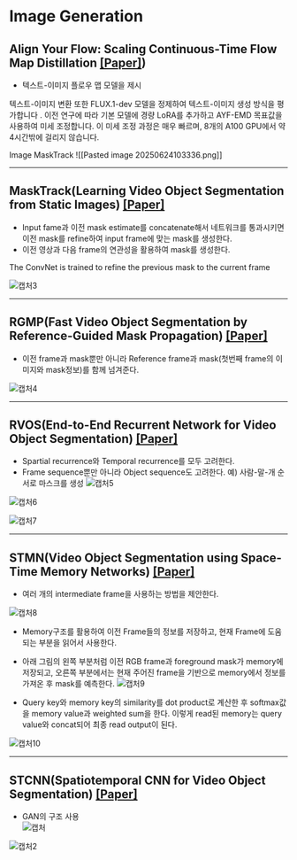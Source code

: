 # Image Generation
## Align Your Flow: Scaling Continuous-Time Flow Map Distillation [[Paper]]([https://arxiv.org/pdf/2506.14603.pdf]))
- 텍스트-이미지 플로우 맵 모델을 제시

텍스트-이미지 변환
또한 FLUX.1-dev 모델을 정제하여 텍스트-이미지 생성 방식을 평가합니다 . 이전 연구에 따라 기본 모델에 경량 LoRA를 추가하고 AYF-EMD 목표값을 사용하여 미세 조정합니다. 이 미세 조정 과정은 매우 빠르며, 8개의 A100 GPU에서 약 4시간밖에 걸리지 않습니다.


Image MaskTrack
![[Pasted image 20250624103336.png]]


------------------------------------------
## MaskTrack(Learning Video Object Segmentation from Static Images) [[Paper]](https://arxiv.org/pdf/1612.02646.pdf)
- Input fame과 이전 mask estimate를 concatenate해서 네트워크를 통과시키면 이전 mask를 refine하여 input frame에 맞는 mask를 생성한다.
- 이전 영상과 다음 frame의 연관성을 활용하여 mask를 생성한다.

The ConvNet is trained to refine the previous mask to the current frame

![캡처3](https://user-images.githubusercontent.com/74402562/117539300-ffc07600-b044-11eb-93e6-e9163ff956a7.PNG)

---------------------------------------
## RGMP(Fast Video Object Segmentation by Reference-Guided Mask Propagation) [[Paper]](https://openaccess.thecvf.com/content_cvpr_2018/papers/Oh_Fast_Video_Object_CVPR_2018_paper.pdf)
- 이전 frame과 mask뿐만 아니라 Reference frame과 mask(첫번째 frame의 이미지와 mask정보)를 함께 넘겨준다.

![캡처4](https://user-images.githubusercontent.com/74402562/117539303-018a3980-b045-11eb-850d-41412f1e72bf.PNG)

----------------------------------------
## RVOS(End-to-End Recurrent Network for Video Object Segmentation) [[Paper]](https://arxiv.org/pdf/1903.05612.pdf)
- Spartial recurrence와 Temporal recurrence를 모두 고려한다.
- Frame sequence뿐만 아니라 Object sequence도 고려한다. 예) 사람-말-개 순서로 마스크를 생성
![캡처5](https://user-images.githubusercontent.com/74402562/117539306-02bb6680-b045-11eb-9d2b-74cb360f0484.PNG)

![캡처6](https://user-images.githubusercontent.com/74402562/117539309-03ec9380-b045-11eb-8ef9-03e241ff2f4a.PNG)

![캡처7](https://user-images.githubusercontent.com/74402562/117539312-05b65700-b045-11eb-84b8-a529e8120fdf.PNG)

-----------------------------------------
## STMN(Video Object Segmentation using Space-Time Memory Networks) [[Paper]](https://arxiv.org/pdf/1904.00607.pdf)
- 여러 개의 intermediate frame을 사용하는 방법을 제안한다.

![캡처8](https://user-images.githubusercontent.com/74402562/117539313-06e78400-b045-11eb-9898-9bc5e9995b42.PNG)

- Memory구조를 활용하여 이전 Frame들의 정보를 저장하고, 현재 Frame에 도움되는 부분을 읽어서 사용한다.
- 아래 그림의 왼쪽 부분처럼 이전 RGB frame과 foreground mask가 memory에 저장되고, 오른쪽 부분에서는 현재 주어진 frame을 기반으로 memory에서 정보를 가져온 후 mask를 예측한다.
![캡처9](https://user-images.githubusercontent.com/74402562/117539314-08b14780-b045-11eb-9862-ffe608732ac2.PNG)

- Query key와 memory key의 similarity를 dot product로 계산한 후 softmax값을 memory value과 weighted sum을 한다. 이렇게 read된 memory는 query value와 concat되어 최종 read output이 된다.

![캡처10](https://user-images.githubusercontent.com/74402562/117539319-0a7b0b00-b045-11eb-9b6e-a579f5db0ceb.PNG)

-----------------------------------------
## STCNN(Spatiotemporal CNN for Video Object Segmentation) [[Paper]](https://arxiv.org/pdf/1904.02363.pdf)
- GAN의 구조 사용    
![캡처](https://user-images.githubusercontent.com/74402562/120359746-0213a880-c343-11eb-86f0-4f19eaa3160a.PNG)

![캡처2](https://user-images.githubusercontent.com/74402562/120359749-0344d580-c343-11eb-8719-2d93a10eefc7.PNG)
